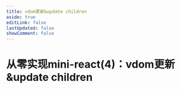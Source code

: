 ```yaml
---
title: vdom更新&update children
aside: true
editLink: false
lastUpdated: false
showComment: false
---
```


# 从零实现mini-react(4)：vdom更新&update children